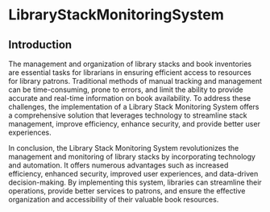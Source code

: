 # LibraryStackMonitoringSystem

## Introduction
The management and organization of library stacks and book inventories are essential tasks for 
librarians in ensuring efficient access to resources for library patrons. Traditional methods of 
manual tracking and management can be time-consuming, prone to errors, and limit the ability 
to provide accurate and real-time information on book availability. To address these challenges, 
the implementation of a Library Stack Monitoring System offers a comprehensive solution that 
leverages technology to streamline stack management, improve efficiency, enhance security, 
and provide better user experiences.

In conclusion, the Library Stack Monitoring System revolutionizes the management and 
monitoring of library stacks by incorporating technology and automation. It offers numerous 
advantages such as increased efficiency, enhanced security, improved user experiences, and 
data-driven decision-making. By implementing this system, libraries can streamline their 
operations, provide better services to patrons, and ensure the effective organization and 
accessibility of their valuable book resources.

